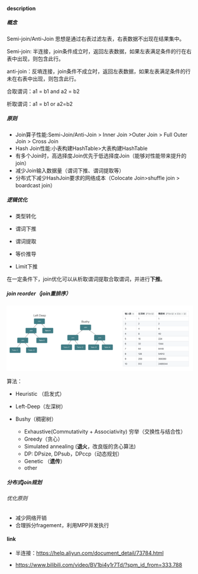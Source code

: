 

#### description

##### 概念

Semi-join/Anti-Join 思想是通过右表过滤左表，右表数据不出现在结果集中。

Semi-join: 半连接，join条件成立时，返回左表数据，如果左表满足条件的行在右表中出现，则包含此行。

anti-join：反墒连接，join条件不成立时，返回左表数据，如果左表满足条件的行未在右表中出现，则包含此行。

合取谓词：a1 = b1 and a2 = b2

析取谓词：a1 = b1 or a2=b2

##### 原则

- Join算子性能:Semi-Join/Anti-Join > Inner Join >Outer Join > Full Outer Join > Cross Join
- Hash Join性能:小表构建HashTable>大表构建HashTable
- 有多个Join时，高选择度Join优先于低选择度Join（能够对性能带来提升的join）
- 减少Join输入数据量（谓词下推、谓词提取等）
- 分布式下减少HashJoin要求的网络成本（Colocate Join>shuffle join > boardcast join）

##### 逻辑优化

- 类型转化

- 谓词下推

- 谓词提取

- 等价推导

- Limit下推

在一定条件下，join优化可以从析取谓词提取合取谓词，并进行**下推**。

##### join reorder（join重排序）

![join_order.png](../_images/join_order.png)

算法：

- Heuristic （启发式）

- Left-Deep（左深树）

- Bushy（稠密树）
  - Exhaustive(Commutativity + Associativity) 穷举（交换性与结合性）
  - Greedy（贪心）
  - Simulated annealing (**退火**，改良版的贪心算法)
  - DP: DPsize, DPsub，DPccp（动态规划）
  - Genetic （**遗传**）
  - other

##### 分布式join规划

###### 优化原则

- 减少网络开销
- 合理拆分fragement，利用MPP并发执行

#### link

-  半连接：https://help.aliyun.com/document_detail/73784.html

- https://www.bilibili.com/video/BV1bi4y1r7Td/?spm_id_from=333.788

